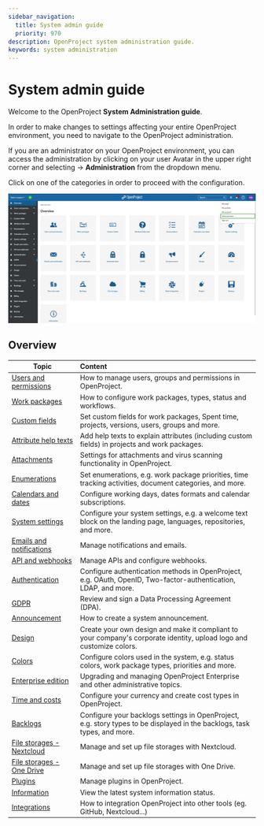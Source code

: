 ```yaml
---
sidebar_navigation:
  title: System admin guide
  priority: 970
description: OpenProject system administration guide.
keywords: system administration
---
```

# System admin guide

Welcome to the OpenProject **System Administration guide**.

In order to make changes to settings affecting your entire OpenProject environment, you need to navigate to the OpenProject administration.

If you are an administrator on your OpenProject environment, you can access the administration by clicking on your user Avatar in the upper right corner and selecting -> **Administration** from the dropdown menu.

Click on one of the categories in order to proceed with the configuration.

![openproject_system_administration_start_page](openproject_system_administration_start_page.png)



## Overview

| Topic                                                        | Content                                                      |
| ------------------------------------------------------------ | :----------------------------------------------------------- |
| [Users and permissions](./users-permissions)                 | How to manage users, groups and permissions in OpenProject.  |
| [Work packages](./manage-work-packages)                      | How to configure work packages, types, status and workflows. |
| [Custom fields](./custom-fields)                             | Set custom fields for work packages, Spent time, projects, versions, users, groups and more. |
| [Attribute help texts](./attribute-help-texts)               | Add help texts to explain attributes (including custom fields) in projects and work packages. |
| [Attachments](./attachments)                                 | Settings for attachments and virus scanning functionality in OpenProject. |
| [Enumerations](./enumerations/)                              | Set enumerations, e.g. work package priorities, time tracking activities, document categories, and more. |
| [Calendars and dates](./calendars-and-dates/)                | Configure working days, dates formats and calendar subscriptions. |
| [System settings](./system-settings/)                        | Configure your system settings, e.g. a welcome text block on the landing page, languages, repositories, and more. |
| [Emails and notifications](./emails-and-notifications/)      | Manage notifications and emails.                             |
| [API and webhooks](./api-and-webhooks/)                      | Manage APIs and configure webhooks.                          |
| [Authentication](./authentication)                           | Configure authentication methods in OpenProject, e.g. OAuth, OpenID, Two-factor-authentication, LDAP, and more. |
| [GDPR](../enterprise-guide/enterprise-cloud-guide/gdpr-compliance/) | Review and sign a Data Processing Agreement (DPA).           |
| [Announcement](./announcement)                               | How to create a system announcement.                         |
| [Design](./design)                                           | Create your own design and make it compliant to your company's corporate identity, upload logo and customize colors. |
| [Colors](./colors)                                           | Configure colors used in the system, e.g. status colors, work package types, priorities and more. |
| [Enterprise edition](../enterprise-guide/)                   | Upgrading and managing OpenProject Enterprise and other administrative topics. |
| [Time and costs](./time-and-costs)                           | Configure your currency and create cost types in OpenProject. |
| [Backlogs](./backlogs)                                       | Configure your backlogs settings in OpenProject, e.g. story types to be displayed in the backlogs, task types, and more. |
| [File storages - Nextcloud](./integrations/nextcloud/)       | Manage and set up file storages with Nextcloud.              |
| [File storages - One Drive](./integrations/one-drive/)       | Manage and set up file storages with One Drive.              |
| [Plugins](./plugins)                                         | Manage plugins in OpenProject.                               |
| [Information](./information/)                                | View the latest system information status.                   |
| [Integrations](./integrations/)                              | How to integration OpenProject into other tools (eg. GitHub, Nextcloud...) |
